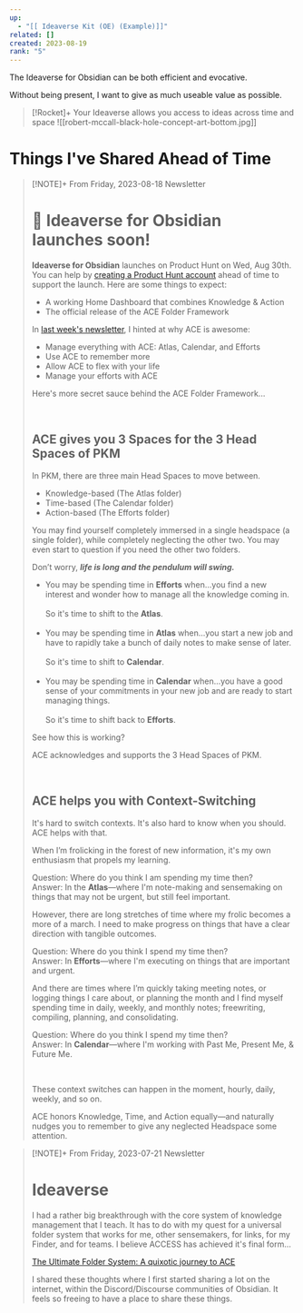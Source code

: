 ```yaml
---
up:
  - "[[ Ideaverse Kit (OE) (Example)]]"
related: []
created: 2023-08-19
rank: "5"
---
```


The Ideaverse for Obsidian can be both efficient and evocative. 

Without being present, I want to give as much useable value as possible.

> [!Rocket]+ Your Ideaverse allows you access to ideas across time and space
> ![[robert-mccall-black-hole-concept-art-bottom.jpg]]


# Things I've Shared Ahead of Time

> [!NOTE]+ From Friday, 2023-08-18 Newsletter
> # 🌌 Ideaverse for Obsidian launches soon!
> 
> **Ideaverse for Obsidian** launches on Product Hunt on Wed, Aug 30th. You can help by [creating a Product Hunt account](https://www.producthunt.com) ahead of time to support the launch. Here are some things to expect:
> 
> - A working Home Dashboard that combines Knowledge & Action
> - The official release of the ACE Folder Framework
> 
> In [last week's newsletter](https://ckarchive.com/b/92uzhnhqznmq0t9h0200933), I hinted at why ACE is awesome:
> 
> - Manage everything with ACE: Atlas, Calendar, and Efforts
> - Use ACE to remember more
> - Allow ACE to flex with your life
> - Manage your efforts with ACE
> 
> Here's more secret sauce behind the ACE Folder Framework...
> 
> ​
> 
> ## ACE gives you 3 Spaces for the 3 Head Spaces of PKM
> 
> In PKM, there are three main Head Spaces to move between.
> 
> - Knowledge-based (The Atlas folder)
> - Time-based (The Calendar folder)
> - Action-based (The Efforts folder)
> 
> You may find yourself completely immersed in a single headspace (a single folder), while completely neglecting the other two. You may even start to question if you need the other two folders.
> 
> Don’t worry, _**life is long and the pendulum will swing.**_
> 
> - You may be spending time in **Efforts** when...you find a new interest and wonder how to manage all the knowledge coming in.  
>     ​  
>     So it's time to shift to the **Atlas**.  
>     ​
> - You may be spending time in **Atlas** when...you start a new job and have to rapidly take a bunch of daily notes to make sense of later.  
>     ​  
>     So it's time to shift to **Calendar**.  
>     ​
> - You may be spending time in **Calendar** when...you have a good sense of your commitments in your new job and are ready to start managing things.  
>     ​  
>     So it's time to shift back to **Efforts**.
> 
> See how this is working?
> 
> ACE acknowledges and supports the 3 Head Spaces of PKM.
> 
> ​
> 
> ## ACE helps you with Context-Switching
> 
> It's hard to switch contexts. It's also hard to know when you should. ACE helps with that.
> 
> When I’m frolicking in the forest of new information, it's my own enthusiasm that propels my learning.
> 
> Question: Where do you think I am spending my time then?  
> ​Answer: In the **Atlas**—where I'm note-making and sensemaking on things that may not be urgent, but still feel important.
> 
> However, there are long stretches of time where my frolic becomes a more of a march. I need to make progress on things that have a clear direction with tangible outcomes.
> 
> Question: Where do you think I spend my time then?  
> ​Answer: In **Efforts**—where I'm executing on things that are important and urgent.
> 
> And there are times where I’m quickly taking meeting notes, or logging things I care about, or planning the month and I find myself spending time in daily, weekly, and monthly notes; freewriting, compiling, planning, and consolidating.
> 
> Question: Where do you think I spend my time then?  
> ​Answer: In **Calendar**—where I'm working with Past Me, Present Me, & Future Me.
> 
> ​
> 
> These context switches can happen in the moment, hourly, daily, weekly, and so on.
> 
> ACE honors Knowledge, Time, and Action equally—and naturally nudges you to remember to give any neglected Headspace some attention.

> [!NOTE]+ From Friday, 2023-07-21 Newsletter
> # Ideaverse
> 
> I had a rather big breakthrough with the core system of knowledge management that I teach. It has to do with my quest for a universal folder system that works for me, other sensemakers, for links, for my Finder, and for teams. I believe ACCESS has achieved it's final form...
> 
> ​[The Ultimate Folder System: A quixotic journey to ACE](https://forum.obsidian.md/t/the-ultimate-folder-system-a-quixotic-journey-to-ace/63483)​
> 
> I shared these thoughts where I first started sharing a lot on the internet, within the Discord/Discourse communities of Obsidian. It feels so freeing to have a place to share these things.

